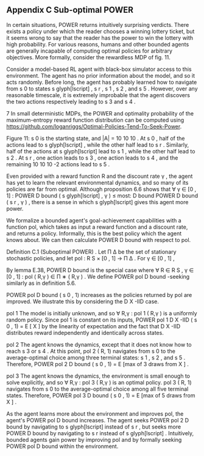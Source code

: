## Appendix C Sub-optimal POWER

In certain situations, POWER returns intuitively surprising verdicts. There exists a policy under which the reader chooses a winning lottery ticket, but it seems wrong to say that the reader has the power to win the lottery with high probability. For various reasons, humans and other bounded agents are generally incapable of computing optimal policies for arbitrary objectives. More formally, consider the rewardless MDP of fig. 11.

Consider a model-based RL agent with black-box simulator access to this environment. The agent has no prior information about the model, and so it acts randomly. Before long, the agent has probably learned how to navigate from s 0 to states s glyph[lscript] , s r , s 1 , s 2 , and s 5 . However, over any reasonable timescale, it is extremely improbable that the agent discovers the two actions respectively leading to s 3 and s 4 .

7 In small deterministic MDPs, the POWER and optimality probability of the maximum-entropy reward function distribution can be computed using https://github.com/loganriggs/Optimal-Policies-Tend-To-Seek-Power.

Figure 11: s 0 is the starting state, and |A| = 10 10 10 . At s 0 , half of the actions lead to s glyph[lscript] , while the other half lead to s r . Similarly, half of the actions at s glyph[lscript] lead to s 1 , while the other half lead to s 2 . At s r , one action leads to s 3 , one action leads to s 4 , and the remaining 10 10 10 -2 actions lead to s 5 .

<!-- image -->

Even provided with a reward function R and the discount rate γ , the agent has yet to learn the relevant environmental dynamics, and so many of its policies are far from optimal. Although proposition 6.6 shows that ∀ γ ∈ [0 , 1] : POWER D bound ( s glyph[lscript] , γ ) ≤ most: D bound POWER D bound ( s r , γ ) , there is a sense in which s glyph[lscript] gives this agent more power.

We formalize a bounded agent's goal-achievement capabilities with a function pol, which takes as input a reward function and a discount rate, and returns a policy. Informally, this is the best policy which the agent knows about. We can then calculate POWER D bound with respect to pol.

<!-- formula-not-decoded -->

Definition C.1 (Suboptimal POWER) . Let Π ∆ be the set of stationary stochastic policies, and let pol : R S × [0 , 1] → Π ∆ . For γ ∈ [0 , 1] ,

By lemma E.38, POWER D bound is the special case where ∀ R ∈ R S , γ ∈ [0 , 1] : pol ( R,γ ) ∈ Π ∗ ( R,γ ) . We define POWER pol D bound -seeking similarly as in definition 5.6.

POWER pol D bound ( s 0 , 1) increases as the policies returned by pol are improved. We illustrate this by considering the D X -IID case.

pol 1 The model is initially unknown, and so ∀ R,γ : pol 1 ( R,γ ) is a uniformly random policy. Since pol 1 is constant on its inputs, POWER pol 1 D X -IID ( s 0 , 1) = E [ X ] by the linearity of expectation and the fact that D X -IID distributes reward independently and identically across states.

pol 2 The agent knows the dynamics, except that it does not know how to reach s 3 or s 4 . At this point, pol 2 ( R, 1) navigates from s 0 to the average-optimal choice among three terminal states: s 1 , s 2 , and s 5 . Therefore, POWER pol 2 D bound ( s 0 , 1) = E [max of 3 draws from X ] .

pol 3 The agent knows the dynamics, the environment is small enough to solve explicitly, and so ∀ R,γ : pol 3 ( R,γ ) is an optimal policy. pol 3 ( R, 1) navigates from s 0 to the average-optimal choice among all five terminal states. Therefore, POWER pol 3 D bound ( s 0 , 1) = E [max of 5 draws from X ] .

As the agent learns more about the environment and improves pol, the agent's POWER pol D bound increases. The agent seeks POWER pol 2 D bound by navigating to s glyph[lscript] instead of s r , but seeks more POWER D bound by navigating to s r instead of s glyph[lscript] . Intuitively, bounded agents gain power by improving pol and by formally seeking POWER pol D bound within the environment.